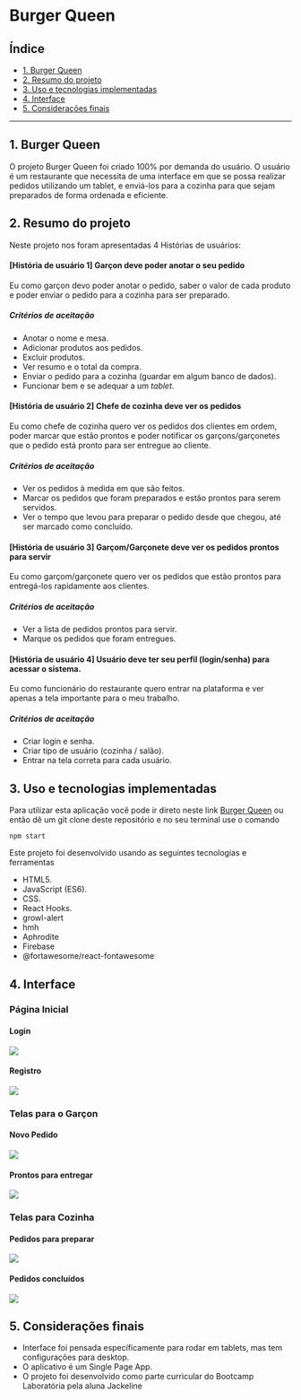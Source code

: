 # Burger Queen

## Índice

* [1. Burger Queen](#1-burger-queen)
* [2. Resumo do projeto](#2-resumo-do-projeto)
* [3. Uso e tecnologias implementadas](#3-uso-e-tecnologias-implementadas)
* [4. Interface](#4-interface)
* [5. Considerações finais](#5-considerações-finais)

***

## 1. Burger Queen

O projeto Burger Queen foi criado 100% por demanda do usuário. O usuário é um restaurante que necessita de uma interface em que se possa realizar pedidos utilizando um tablet, e enviá-los para a cozinha para que sejam preparados de forma ordenada e eficiente.

## 2. Resumo do projeto

Neste projeto nos foram apresentadas 4 Histórias de usuários:

#### [História de usuário 1] Garçon deve poder anotar o seu pedido

Eu como garçon devo poder anotar o pedido, saber o valor de cada 
produto e poder enviar o pedido para a cozinha para ser preparado.

##### Critérios de aceitação

* Anotar o nome e mesa.
* Adicionar produtos aos pedidos.
* Excluir produtos.
* Ver resumo e o total da compra.
* Enviar o pedido para a cozinha (guardar em algum banco de dados).
* Funcionar bem e se adequar a um _tablet_.


#### [História de usuário 2] Chefe de cozinha deve ver os pedidos

Eu como chefe de cozinha quero ver os pedidos dos clientes em ordem, poder marcar que estão prontos e poder notificar os garçons/garçonetes que o pedido está pronto para ser entregue ao cliente.

##### Critérios de aceitação

* Ver os pedidos à medida em que são feitos.
* Marcar os pedidos que foram preparados e estão prontos para serem servidos.
* Ver o tempo que levou para preparar o pedido desde que chegou, até ser marcado como concluído.

#### [História de usuário 3] Garçom/Garçonete deve ver os pedidos prontos para servir

Eu como garçom/garçonete quero ver os pedidos que estão prontos para entregá-los rapidamente aos clientes.

##### Critérios de aceitação

* Ver a lista de pedidos prontos para servir.
* Marque os pedidos que foram entregues.

#### [História de usuário 4] Usuário deve ter seu perfil (login/senha) para acessar o sistema.

Eu como funcionário do restaurante quero entrar na plataforma e ver apenas a tela importante para o meu trabalho.

##### Critérios de aceitação

* Criar login e senha.
* Criar tipo de usuário (cozinha / salão).
* Entrar na tela correta para cada usuário.


## 3. Uso e tecnologias implementadas

Para utilizar esta aplicação você pode ir direto neste link [Burger Queen](https://burger-queen-jm.firebaseapp.com/) ou então dê um git clone deste repositório e no seu terminal use o comando

```
npm start
```

Este projeto foi desenvolvido usando as seguintes tecnologias e ferramentas 

* HTML5.
* JavaScript (ES6).
* CSS.
* React Hooks.
* growl-alert
* hmh
* Aphrodite
* Firebase
* @fortawesome/react-fontawesome 
 
## 4. Interface

### Página Inicial

#### Login
![](burger-queen/public/login.png)

#### Registro
![](burger-queen/public/registro.png)


### Telas para o Garçon

#### Novo Pedido
 ![](burger-queen/public/novopedido.png)

 #### Prontos para entregar
 ![](burger-queen/public/delivered.png)

 ### Telas para Cozinha

#### Pedidos para preparar
 ![](burger-queen/public/toprepare.png)

 #### Pedidos concluídos
 ![](burger-queen/public/done.png)


## 5. Considerações finais

* Interface foi pensada específicamente para rodar em tablets, mas tem configurações para desktop.
* O aplicativo é um Single Page App.
* O projeto foi desenvolvido como parte curricular do Bootcamp Laboratória pela aluna Jackeline
